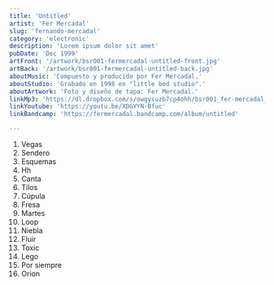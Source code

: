 ```yaml
---
title: 'Untitled'
artist: 'Fer Mercadal'
slug: 'fernando-mercadal'
category: 'electronic'
description: 'Lorem ipsum dolor sit amet'
pubDate: 'Dec 1999'
artFront: '/artwork/bsr001-fermercadal-untitled-front.jpg'
artBack: '/artwork/bsr001-fermercadal-untitled-back.jpg'
aboutMusic: 'Compuesto y producido por Fer Mercadal.'
aboutStudio: 'Grabado en 1998 en "little bed studio".'
aboutArtwork: 'Foto y diseño de tapa: Fer Mercadal.'
linkMp3: 'https://dl.dropbox.com/s/owgysuzb7cp4ohh/bsr001_fer-mercadal_untitled.zip'
linkYoutube: 'https://youtu.be/XDGYYN-Bfuc'
linkBandcamp: 'https://fermercadal.bandcamp.com/album/untitled'

---
```


1. Vegas
2. Sendero
3. Esquemas
4. Hh
5. Canta
6. Tilos
7. Cúpula
8. Fresa
9. Martes
10. Loop
11. Niebla
12. Fluir
13. Toxic
14. Lego
15. Por siempre
16. Orion
